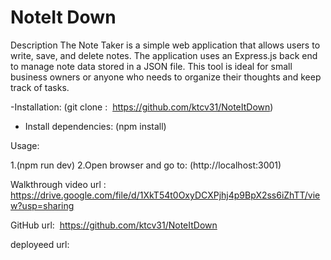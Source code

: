 # NoteIt Down

Description
The Note Taker is a simple web application that allows users to write, save, and delete notes. The application uses an Express.js back end to manage note data stored in a JSON file. This tool is ideal for small business owners or anyone who needs to organize their thoughts and keep track of tasks.

-Installation:
(git clone :  https://github.com/ktcv31/NoteItDown)


- Install dependencies:
(npm install)


Usage:

1.(npm run dev)
2.Open browser and go to: (http://localhost:3001)





Walkthrough video url : https://drive.google.com/file/d/1XkT54t0OxyDCXPjhj4p9BpX2ss6iZhTT/view?usp=sharing




GitHub url:  https://github.com/ktcv31/NoteItDown

deployeed url:
